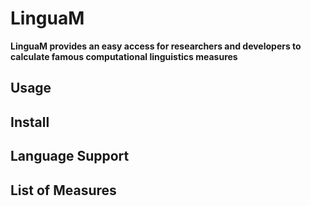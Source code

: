 # LinguaM

**LinguaM provides an easy access for researchers and developers to calculate famous computational linguistics measures**

## Usage

## Install

## Language Support

## List of Measures


